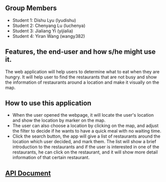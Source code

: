 
## Group Members
- Student 1: Dishu Lyu (lyudishu)
- Student 2: Chenyang Lu (luchenya)
- Student 3: Jialiang Yi (yijialia)
- Student 4: Yiran Wang (wangy382)

## Features, the end-user and how s/he might use it.
  The web application will help users to determine what to eat when they are hungry. It will help user to find the restaurants that are not busy and show the information of restaurants around a location and make it visually on the map.
## How to use this application
 - When the user opened the webpage, it will locate the user's location and show the location by marker on the map.
 - The user can also choose a location by clicking on the map, and adjust the filter to decide if he wants to have a quick meal with no waiting time.
 - Click the search button, the app will give a list of restaurants around the location which user decided, and mark them. The list will show a brief introduction to the restaurants and if the user is interested in one of the restaurants, he can click on the restaurant, and it will show more detail information of that certain restaurant.
## [API Document](DOCUMENT/README.md)
